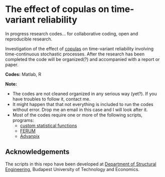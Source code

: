 The effect of copulas on time-variant reliability
==============

In progress research codes... for collaborative coding, open and reproducible research.

Investigation of the effect of [copulas](https://en.wikipedia.org/wiki/Copula_(probability_theory)) on time-variant reliability involving time-continuous stochastic processes. 
After the research has been completed the code will be organized(?) and accompanied with a report or paper.

__Codes:__ Matlab, R

__Note:__ 
* The codes are not cleaned organized in any serious way (yet?). If you have troubles to follow it, contact me.
* It might happen that that not everything is included to run the codes without error. Drop me an email in this case and I will look after it.
* Most of the codes require one or more of the following scripts, programs:
	* [custom statistical functions](https://github.com/rozsasarpi/Statistics---Matlab)
	* [FERUM](http://www.ifma.fr/FERUM)
	* [Advanpix](http://www.advanpix.com/)


  
Acknowledgements
----------------

The scripts in this repo have been developed at [Department of Structural Engineering](http://www.epito.bme.hu/hidak-es-szerkezetek-tanszek), Budapest University of Technology and Economics.